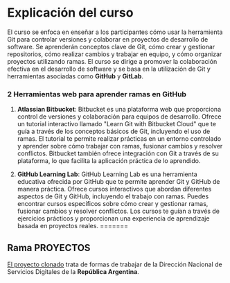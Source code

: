 # Explicación del curso

 El curso se enfoca en enseñar a los participantes cómo usar la herramienta Git para controlar versiones y colaborar en proyectos de desarrollo de software. Se aprenderán conceptos clave de Git, cómo crear y gestionar repositorios, cómo realizar cambios y trabajar en equipo, y cómo organizar proyectos utilizando ramas. El curso se dirige a promover la colaboración efectiva en el desarrollo de software y se basa en la utilización de Git y herramientas asociadas como **GitHub** y **GitLab**.



### 2 Herramientas web para aprender ramas en **GitHub**

1. **Atlassian Bitbucket**:
Bitbucket es una plataforma web que proporciona control de versiones y colaboración para equipos de desarrollo. Ofrece un tutorial interactivo llamado "Learn Git with Bitbucket Cloud" que te guía a través de los conceptos básicos de Git, incluyendo el uso de ramas. El tutorial te permite realizar prácticas en un entorno controlado y aprender sobre cómo trabajar con ramas, fusionar cambios y resolver conflictos. Bitbucket también ofrece integración con Git a través de su plataforma, lo que facilita la aplicación práctica de lo aprendido.

2. **GitHub Learning Lab**:
GitHub Learning Lab es una herramienta educativa ofrecida por GitHub que te permite aprender Git y GitHub de manera práctica. Ofrece cursos interactivos que abordan diferentes aspectos de Git y GitHub, incluyendo el trabajo con ramas. Puedes encontrar cursos específicos sobre cómo crear y gestionar ramas, fusionar cambios y resolver conflictos. Los cursos te guían a través de ejercicios prácticos y proporcionan una experiencia de aprendizaje basada en proyectos reales.
=======
## Rama PROYECTOS

[El proyecto clonado](https://github.com/argob/estandares.git) trata de formas de trabajar de la Dirección Nacional de Servicios Digitales de la **República Argentina**.


